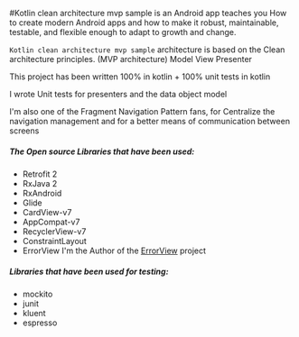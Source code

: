 #Kotlin clean architecture mvp sample 
is an Android app teaches you How to create modern Android apps and how to make it robust,
maintainable, testable, and flexible enough to adapt to growth and change.


`Kotlin clean architecture mvp sample` architecture is based on the Clean architecture principles.
(MVP architecture) Model View Presenter 

This project has been written 100% in kotlin + 100% unit tests in kotlin 

I wrote Unit tests for presenters and the data object model 

I'm also one of the Fragment Navigation Pattern fans,
for Centralize the navigation management and for a better means of
communication between screens

##### The Open source Libraries that have been used:

* Retrofit 2
* RxJava 2
* RxAndroid
* Glide
* CardView-v7
* AppCompat-v7
* RecyclerView-v7
* ConstraintLayout
* ErrorView
 I'm the Author of the [ErrorView](https://github.com/DevHossamHassan/ErrorView) project  

##### Libraries that have been used for testing:

* mockito
* junit
* kluent
* espresso